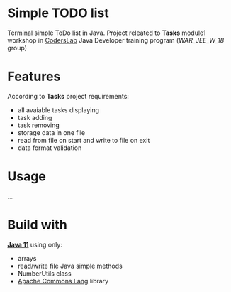 # Simple TODO list
Terminal simple ToDo list in Java.
Project releated to **Tasks** module1 workshop in [CodersLab](coderslab.pl) Java Developer training program (*WAR_JEE_W_18* group)  

# Features
According to **Tasks** project requirements: 
- all avaiable tasks displaying 
- task adding 
- task removing
- storage data in one file 
- read from file on start and write to file on exit
- data format validation

# Usage
...

# Build with
[**Java 11**](https://www.oracle.com/java/technologies/javase-jdk11-downloads.html) using only:
- arrays
- read/write file Java simple methods
- NumberUtils class
- [Apache Commons Lang](https://mvnrepository.com/artifact/org.apache.commons/commons-lang3) library
